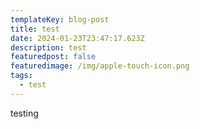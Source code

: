 ```yaml
---
templateKey: blog-post
title: test
date: 2024-01-23T23:47:17.623Z
description: test
featuredpost: false
featuredimage: /img/apple-touch-icon.png
tags:
  - test
---
```

t﻿esting